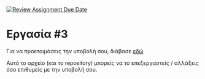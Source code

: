 [![Review Assignment Due Date](https://classroom.github.com/assets/deadline-readme-button-24ddc0f5d75046c5622901739e7c5dd533143b0c8e959d652212380cedb1ea36.svg)](https://classroom.github.com/a/4dk33i1v)
# Εργασία #3

Για να προετοιμάσεις την υποβολή σου, διάβασε [εδώ](https://progintro.github.io/resources/hw3.pdf)

Αυτό το αρχείο (και το repository) μπορείς να το επεξεργαστείς / αλλάξεις όσο επιθυμείς με την υποβολή σου.
